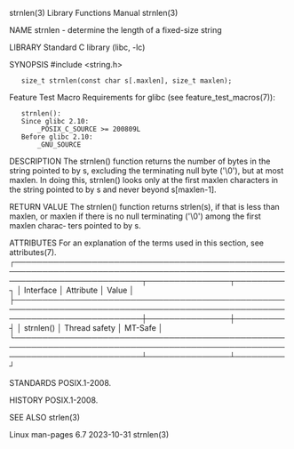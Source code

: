 strnlen(3)							   Library Functions Manual							    strnlen(3)

NAME
       strnlen - determine the length of a fixed-size string

LIBRARY
       Standard C library (libc, -lc)

SYNOPSIS
       #include <string.h>

       size_t strnlen(const char s[.maxlen], size_t maxlen);

   Feature Test Macro Requirements for glibc (see feature_test_macros(7)):

       strnlen():
	   Since glibc 2.10:
	       _POSIX_C_SOURCE >= 200809L
	   Before glibc 2.10:
	       _GNU_SOURCE

DESCRIPTION
       The  strnlen()  function returns the number of bytes in the string pointed to by s, excluding the terminating null byte ('\0'), but at most maxlen.  In
       doing this, strnlen() looks only at the first maxlen characters in the string pointed to by s and never beyond s[maxlen-1].

RETURN VALUE
       The strnlen() function returns strlen(s), if that is less than maxlen, or maxlen if there is no null terminating ('\0') among the first maxlen  charac‐
       ters pointed to by s.

ATTRIBUTES
       For an explanation of the terms used in this section, see attributes(7).
       ┌───────────────────────────────────────────────────────────────────────────────────────────────────────────────────────────┬───────────────┬─────────┐
       │ Interface														   │ Attribute	   │ Value   │
       ├───────────────────────────────────────────────────────────────────────────────────────────────────────────────────────────┼───────────────┼─────────┤
       │ strnlen()														   │ Thread safety │ MT-Safe │
       └───────────────────────────────────────────────────────────────────────────────────────────────────────────────────────────┴───────────────┴─────────┘

STANDARDS
       POSIX.1-2008.

HISTORY
       POSIX.1-2008.

SEE ALSO
       strlen(3)

Linux man-pages 6.7							  2023-10-31								    strnlen(3)

